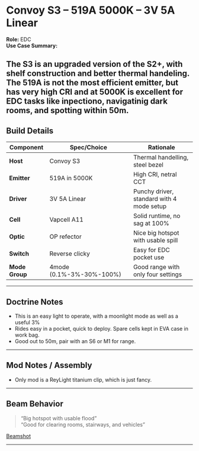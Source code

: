 #  Convoy S3 – 519A 5000K – 3V 5A Linear  

**Role:** EDC  
**Use Case Summary:**  

The S3 is an upgraded version of the S2+, with shelf construction and better thermal handeling.  The 519A is not the most efficient emitter, but has very high CRI and at 5000K is excellent for EDC tasks like inpectiono, navigatinig dark rooms, and spotting within 50m.   
---

##  Build Details

| Component     | Spec/Choice                   | Rationale                                   |
|---------------|-------------------------------|---------------------------------------------|
| **Host**      | Convoy S3                     | Thermal handelling, steel bezel             |
| **Emitter**   | 519A in 5000K                 | High CRI, netral CCT                        |
| **Driver**    | 3V 5A Linear                  | Punchy driver, standard with 4 mode setup   |
| **Cell**      | Vapcell A11                   | Solid runtime, no sag at 100%               |
| **Optic**     | OP refector                   | Nice big hotspot with usable spill          |
| **Switch**    | Reverse clicky                | Easy for EDC pocket use                     |
| **Mode Group**| 4mode (0.1%-3%-30%-100%)      | Good range with only four settings          |

---

##  Doctrine Notes

- This is an easy light to operate, with a moonlight mode as well as a useful 3%
- Rides easy in a pocket, quick to deploy.  Spare cells kept in EVA case in work bag.
- Good out to 50m, pair with an S6 or M1 for range.

---

##  Mod Notes / Assembly

- Only mod is a ReyLight titanium clip, which is just fancy.

---

##  Beam Behavior

> “Big hotspot with usable flood”  
> “Good for clearing rooms, stairways, and vehicles”

[Beamshot](https://github.com/TheSmashy/ConvoyLights/blob/main/beamshots/S3-519-Garage-5m-04-27-2025.jpg)

---
